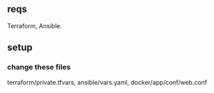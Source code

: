 ## reqs
Terraform, Ansible.
## setup
### change these files
terraform/private.tfvars, ansible/vars.yaml, docker/app/conf/web.conf
